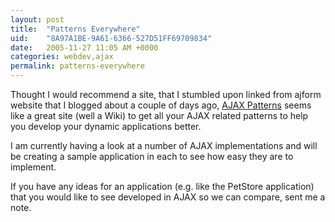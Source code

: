 ```yaml
---
layout: post
title:  "Patterns Everywhere"
uid:	"8A97A1BE-9A61-6366-527D51FF69709834"
date:   2005-11-27 11:05 AM +0000
categories: webdev,ajax
permalink: patterns-everywhere
---
```

Thought I would recommend a site, that I stumbled upon linked from ajform website that I blogged about a couple of days ago, <a href="http://www.ajaxpatterns.org/">AJAX Patterns</a> seems like a great site (well a Wiki) to get all your AJAX related patterns to help you develop your dynamic applications better.

I am currently having a look at a number of AJAX implementations and will be creating a sample application in each to see how easy they are to implement. 

If you have any ideas for an application (e.g. like the PetStore application) that you would like to see developed in AJAX so we can compare, sent me a note.